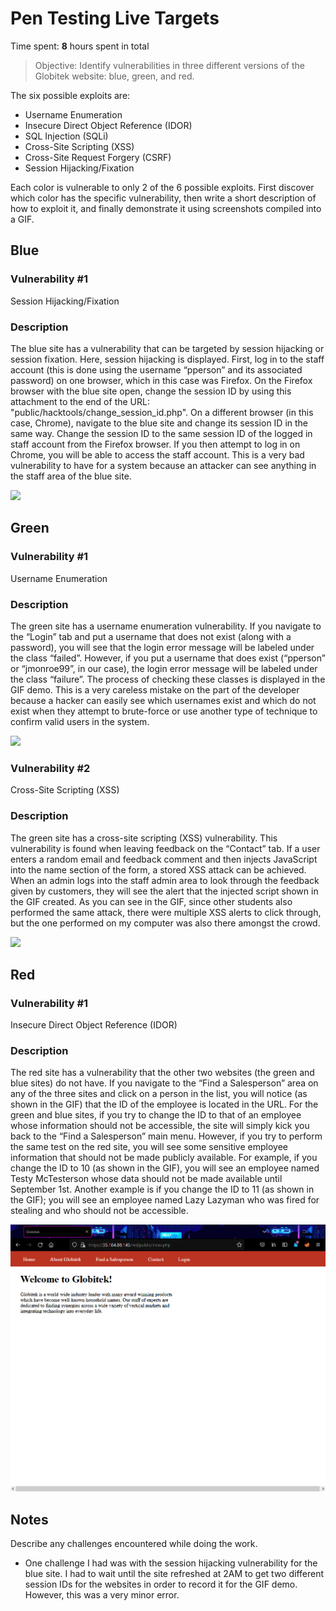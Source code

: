 # Pen Testing Live Targets

Time spent: **8** hours spent in total

> Objective: Identify vulnerabilities in three different versions of the Globitek website: blue, green, and red.

The six possible exploits are:

* Username Enumeration
* Insecure Direct Object Reference (IDOR)
* SQL Injection (SQLi)
* Cross-Site Scripting (XSS)
* Cross-Site Request Forgery (CSRF)
* Session Hijacking/Fixation

Each color is vulnerable to only 2 of the 6 possible exploits. First discover which color has the specific vulnerability, then write a short description of how to exploit it, and finally demonstrate it using screenshots compiled into a GIF.

## Blue

### Vulnerability #1
Session Hijacking/Fixation

### Description
The blue site has a vulnerability that can be targeted by session hijacking or session fixation. Here, session hijacking is displayed. First, log in to the staff account (this is done using the username “pperson” and its associated password) on one browser, which in this case was Firefox. On the Firefox browser with the blue site open, change the session ID by using this attachment to the end of the URL: "public/hacktools/change_session_id.php". On a different browser (in this case, Chrome), navigate to the blue site and change its session ID in the same way. Change the session ID to the same session ID of the logged in staff account from the Firefox browser. If you then attempt to log in on Chrome, you will be able to access the staff account. This is a very bad vulnerability to have for a system because an attacker can see anything in the staff area of the blue site. 

<img src="blue-vuln1.gif">



## Green

### Vulnerability #1

Username Enumeration

### Description
The green site has a username enumeration vulnerability. If you navigate to the “Login” tab and put a username that does not exist (along with a password), you will see that the login error message will be labeled under the class “failed”. However, if you put a username that does exist (“pperson” or “jmonroe99”, in our case), the login error message will be labeled under the class “failure”. The process of checking these classes is displayed in the GIF demo. This is a very careless mistake on the part of the developer because a hacker can easily see which usernames exist and which do not exist when they attempt to brute-force or use another type of technique to confirm valid users in the system.

<img src="green-vuln1.gif">


### Vulnerability #2
Cross-Site Scripting (XSS)

### Description
The green site has a cross-site scripting (XSS) vulnerability. This vulnerability is found when leaving feedback on the “Contact” tab. If a user enters a random email and feedback comment and then injects JavaScript into the name section of the form, a stored XSS attack can be achieved. When an admin logs into the staff admin area to look through the feedback given by customers, they will see the alert that the injected script shown in the GIF created. As you can see in the GIF, since other students also performed the same attack, there were multiple XSS alerts to click through, but the one performed on my computer was also there amongst the crowd. 

<img src="green-vuln2.gif">



## Red

### Vulnerability #1
Insecure Direct Object Reference (IDOR) 

### Description
The red site has a vulnerability that the other two websites (the green and blue sites) do not have. If you navigate to the “Find a Salesperson” area on any of the three sites and click on a person in the list, you will notice (as shown in the GIF) that the ID of the employee is located in the URL. For the green and blue sites, if you try to change the ID to that of an employee whose information should not be accessible, the site will simply kick you back to the “Find a Salesperson” main menu. However, if you try to perform the same test on the red site, you will see some sensitive employee information that should not be made publicly available. For example, if you change the ID to 10 (as shown in the GIF), you will see an employee named Testy McTesterson whose data should not be made available until September 1st. Another example is if you change the ID to 11 (as shown in the GIF); you will see an employee named Lazy Lazyman who was fired for stealing and who should not be accessible.

<img src="red-vuln1.gif">



## Notes

Describe any challenges encountered while doing the work.
- One challenge I had was with the session hijacking vulnerability for the blue site. I had to wait until the site refreshed at 2AM to get two different session IDs for the websites in order to record it for the GIF demo. However, this was a very minor error.
